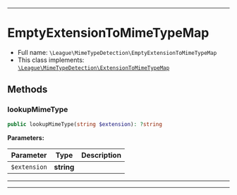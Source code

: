 ***

# EmptyExtensionToMimeTypeMap

* Full name: `\League\MimeTypeDetection\EmptyExtensionToMimeTypeMap`
* This class implements:
  [`\League\MimeTypeDetection\ExtensionToMimeTypeMap`](./ExtensionToMimeTypeMap.md)

## Methods

### lookupMimeType

```php
public lookupMimeType(string $extension): ?string
```

**Parameters:**

| Parameter | Type | Description |
|-----------|------|-------------|
| `$extension` | **string** |  |

***


***

